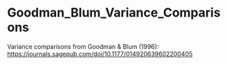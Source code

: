 # Goodman_Blum_Variance_Comparisons

Variance comparisons from Goodman & Blum (1996): https://journals.sagepub.com/doi/10.1177/014920639602200405
